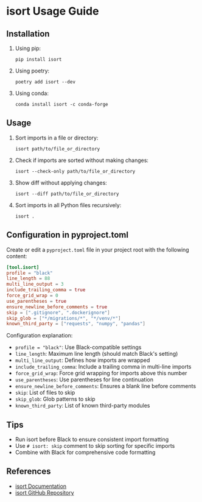 # isort Usage Guide

## Installation

1. Using pip:
   ```
   pip install isort
   ```

2. Using poetry:
   ```
   poetry add isort --dev
   ```

3. Using conda:
   ```
   conda install isort -c conda-forge
   ```

## Usage

1. Sort imports in a file or directory:
   ```
   isort path/to/file_or_directory
   ```

2. Check if imports are sorted without making changes:
   ```
   isort --check-only path/to/file_or_directory
   ```

3. Show diff without applying changes:
   ```
   isort --diff path/to/file_or_directory
   ```

4. Sort imports in all Python files recursively:
   ```
   isort .
   ```

## Configuration in pyproject.toml

Create or edit a `pyproject.toml` file in your project root with the following content:

```toml
[tool.isort]
profile = "black"
line_length = 88
multi_line_output = 3
include_trailing_comma = true
force_grid_wrap = 0
use_parentheses = true
ensure_newline_before_comments = true
skip = [".gitignore", ".dockerignore"]
skip_glob = ["*/migrations/*", "*/venv/*"]
known_third_party = ["requests", "numpy", "pandas"]
```

Configuration explanation:

- `profile = "black"`: Use Black-compatible settings
- `line_length`: Maximum line length (should match Black's setting)
- `multi_line_output`: Defines how imports are wrapped
- `include_trailing_comma`: Include a trailing comma in multi-line imports
- `force_grid_wrap`: Force grid wrapping for imports above this number
- `use_parentheses`: Use parentheses for line continuation
- `ensure_newline_before_comments`: Ensures a blank line before comments
- `skip`: List of files to skip
- `skip_glob`: Glob patterns to skip
- `known_third_party`: List of known third-party modules

## Tips

- Run isort before Black to ensure consistent import formatting
- Use `# isort: skip` comment to skip sorting for specific imports
- Combine with Black for comprehensive code formatting

## References

- [isort Documentation](https://pycqa.github.io/isort/)
- [isort GitHub Repository](https://github.com/PyCQA/isort)